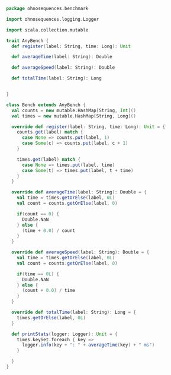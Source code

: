 
```scala
package ohnosequences.benchmark

import ohnosequences.logging.Logger

import scala.collection.mutable

trait AnyBench {
  def register(label: String, time: Long): Unit

  def averageTime(label: String): Double

  def averageSpeed(label: String): Double

  def totalTime(label: String): Long


}

class Bench extends AnyBench {
  val counts = new mutable.HashMap[String, Int]()
  val times = new mutable.HashMap[String, Long]()

  override def register(label: String, time: Long): Unit = {
    counts.get(label) match {
      case None => counts.put(label, 1)
      case Some(c) => counts.put(label, c + 1)
    }

    times.get(label) match {
      case None => times.put(label, time)
      case Some(t) => times.put(label, t + time)
    }
  }

  override def averageTime(label: String): Double = {
    val time = times.getOrElse(label, 0L)
    val count = counts.getOrElse(label, 0)

    if(count == 0) {
      Double.NaN
    } else {
      (time + 0.0) / count
    }
  }

  override def averageSpeed(label: String): Double = {
    val time = times.getOrElse(label, 0L)
    val count = counts.getOrElse(label, 0)

    if(time == 0L) {
      Double.NaN
    } else {
      (count + 0.0) / time
    }
  }

  override def totalTime(label: String): Long = {
    times.getOrElse(label, 0L)
  }

  def printStats(logger: Logger): Unit = {
    times.keySet.foreach { key =>
      logger.info(key + ": " + averageTime(key) + " ms")
    }

  }
}

```




[main/scala/ohnosequences/awstools/autoscaling/AutoScaling.scala]: ../awstools/autoscaling/AutoScaling.scala.md
[main/scala/ohnosequences/awstools/autoscaling/AutoScalingGroup.scala]: ../awstools/autoscaling/AutoScalingGroup.scala.md
[main/scala/ohnosequences/awstools/autoscaling/LaunchConfiguration.scala]: ../awstools/autoscaling/LaunchConfiguration.scala.md
[main/scala/ohnosequences/awstools/autoscaling/PurchaseModel.scala]: ../awstools/autoscaling/PurchaseModel.scala.md
[main/scala/ohnosequences/awstools/dynamodb/DynamoDBUtils.scala]: ../awstools/dynamodb/DynamoDBUtils.scala.md
[main/scala/ohnosequences/awstools/ec2/AMI.scala]: ../awstools/ec2/AMI.scala.md
[main/scala/ohnosequences/awstools/ec2/EC2.scala]: ../awstools/ec2/EC2.scala.md
[main/scala/ohnosequences/awstools/ec2/Filters.scala]: ../awstools/ec2/Filters.scala.md
[main/scala/ohnosequences/awstools/ec2/InstanceSpecs.scala]: ../awstools/ec2/InstanceSpecs.scala.md
[main/scala/ohnosequences/awstools/ec2/InstanceType.scala]: ../awstools/ec2/InstanceType.scala.md
[main/scala/ohnosequences/awstools/ec2/LaunchSpecs.scala]: ../awstools/ec2/LaunchSpecs.scala.md
[main/scala/ohnosequences/awstools/ec2/package.scala]: ../awstools/ec2/package.scala.md
[main/scala/ohnosequences/awstools/regions/Region.scala]: ../awstools/regions/Region.scala.md
[main/scala/ohnosequences/awstools/s3/address.scala]: ../awstools/s3/address.scala.md
[main/scala/ohnosequences/awstools/s3/client.scala]: ../awstools/s3/client.scala.md
[main/scala/ohnosequences/awstools/s3/package.scala]: ../awstools/s3/package.scala.md
[main/scala/ohnosequences/awstools/s3/transfers.scala]: ../awstools/s3/transfers.scala.md
[main/scala/ohnosequences/awstools/sns/SNS.scala]: ../awstools/sns/SNS.scala.md
[main/scala/ohnosequences/awstools/sns/Topic.scala]: ../awstools/sns/Topic.scala.md
[main/scala/ohnosequences/awstools/sqs/Queue.scala]: ../awstools/sqs/Queue.scala.md
[main/scala/ohnosequences/awstools/sqs/SQS.scala]: ../awstools/sqs/SQS.scala.md
[main/scala/ohnosequences/awstools/utils/AutoScalingUtils.scala]: ../awstools/utils/AutoScalingUtils.scala.md
[main/scala/ohnosequences/awstools/utils/DynamoDBUtils.scala]: ../awstools/utils/DynamoDBUtils.scala.md
[main/scala/ohnosequences/awstools/utils/SQSUtils.scala]: ../awstools/utils/SQSUtils.scala.md
[main/scala/ohnosequences/benchmark/Benchmark.scala]: Benchmark.scala.md
[main/scala/ohnosequences/logging/Logger.scala]: ../logging/Logger.scala.md
[test/scala/ohnosequences/awstools/EC2Tests.scala]: ../../../../test/scala/ohnosequences/awstools/EC2Tests.scala.md
[test/scala/ohnosequences/awstools/RegionTests.scala]: ../../../../test/scala/ohnosequences/awstools/RegionTests.scala.md
[test/scala/ohnosequences/awstools/S3Tests.scala]: ../../../../test/scala/ohnosequences/awstools/S3Tests.scala.md
[test/scala/ohnosequences/awstools/SQSTests.scala]: ../../../../test/scala/ohnosequences/awstools/SQSTests.scala.md